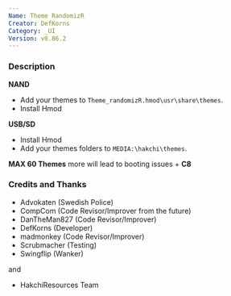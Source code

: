 ```yaml
---
Name: Theme RandomizR
Creator: DefKorns
Category: _UI
Version: v0.86.2
---
```

### Description

**NAND**

- Add your themes to `Theme_randomizR.hmod\usr\share\themes`.
- Install Hmod


**USB/SD**

- Install Hmod
- Add your themes folders to `MEDIA:\hakchi\themes`.

**MAX 60 Themes** more will lead to booting issues + **C8**


### Credits and Thanks
- Advokaten (Swedish Police)
- CompCom (Code Revisor/Improver from the future)
- DanTheMan827 (Code Revisor/Improver)
- DefKorns (Developer)
- madmonkey (Code Revisor/Improver)
- Scrubmacher (Testing)
- Swingflip (Wanker)

and 
- HakchiResources Team
